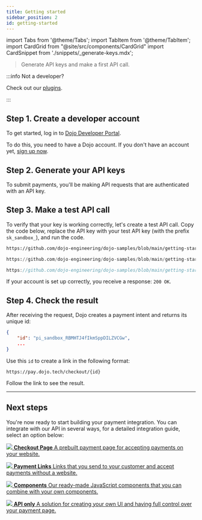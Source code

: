 ```yaml
---
title: Getting started
sidebar_position: 2
id: getting-started
---
```


import Tabs from '@theme/Tabs';
import TabItem from '@theme/TabItem';
import CardGrid from "@site/src/components/CardGrid"
import CardSnippet from './snippets/_generate-keys.mdx';

>Generate API keys and make a first API call.

:::info Not a developer?

Check out our [plugins](/plugins/plugins.md).

:::

## Step 1. Create a developer account

To get started, log in to [Dojo Developer Portal](https://developer.dojo.tech/login).

To do this, you need to have a Dojo account. If you don't have an account yet, [sign up now](https://account.dojo.tech/register?redirectLink=https:%2F%2Faccount.dojo.tech%2Flogin).

## Step 2. Generate your API keys

To submit payments, you'll be making API requests that are authenticated with an API key. <CardSnippet />

## Step 3. Make a test API call

To verify that your key is working correctly, let's create a test API call.
Copy the code below, replace the API key with your test API key (with the prefix `sk_sandbox_`), and run the code.

<Tabs groupId="codeGroup">
  <TabItem value="curl" label="curl" default>

```bash reference
https://github.com/dojo-engineering/dojo-samples/blob/main/getting-started/curl/create-payment-intent.sh
```

  </TabItem>
  <TabItem value="python" label="Python">

```py reference
https://github.com/dojo-engineering/dojo-samples/blob/main/getting-started/python/create-payment-intent.py#L4-L20
```

  </TabItem>
  <TabItem value="C#" label="C#">

```csharp reference
https://github.com/dojo-engineering/dojo-samples/blob/main/getting-started/cs/create-payment-intent.cs
```

  </TabItem>
</Tabs>

If your account is set up correctly, you receive a response: `200 OK`.

## Step 4. Check the result

After receiving the request, Dojo creates a payment intent and returns its unique id:

```json
{
    "id": "pi_sandbox_RBMHTJ4fIkmSppDILZVCGw",
    ...
}
```

Use this `id` to create a link in the following format:

`https://pay.dojo.tech/checkout/{id}`

Follow the link to see the result.

---

## Next steps

You're now ready to start building your payment integration. You can integrate with our API in several ways, for a detailed integration guide, select an option below:

<CardGrid home>

[![](/images/dojo-icons/ShoppingBag.svg) **Checkout Page** A prebuilt payment page for accepting payments on your website.](/accept-payments/checkout-page/checkout-page.md)

[![](/images/dojo-icons/Link.svg) **Payment Links** Links that you send to your customer and accept payments without a website.](/accept-payments/payment-links/payment-links.md)

[![](/images/dojo-icons/Layout.svg) **Components** Our ready-made JavaScript components that you can combine with your own components.](/accept-payments/components/components.md)

[![](/images/dojo-icons/Code.svg) **API only** A solution for creating your own UI and having full control over your payment page.](/accept-payments/api-only.md)

</CardGrid>
